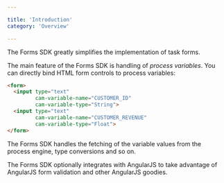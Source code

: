 ```yaml
---

title: 'Introduction'
category: 'Overview'

---
```


The Forms SDK greatly simplifies the implementation of task forms.

The main feature of the Forms SDK is handling of *process variables*. You can directly bind HTML
form controls to process variables:

```html
<form>
  <input type="text"
         cam-variable-name="CUSTOMER_ID"
         cam-variable-type="String">
  <input type="text"
         cam-variable-name="CUSTOMER_REVENUE"
         cam-variable-type="Float">
</form>
```

The Forms SDK handles the fetching of the variable values from the process engine, type conversions
and so on.

The Forms SDK optionally integrates with AngularJS to take advantage of AngularJS form
validation and other AngularJS goodies.
